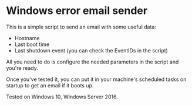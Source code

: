 # Windows error email sender

This is a simple script to send an email with some useful data:
- Hostname
- Last boot time
- Last shutdown event (you can check the EventIDs in the script)

All you need to do is configure the needed parameters in the script and you're ready.

Once you've tested it, you can put it in your machine's scheduled tasks on startup to get an email if it boots up.

Tested on Windows 10, Windows Server 2016.